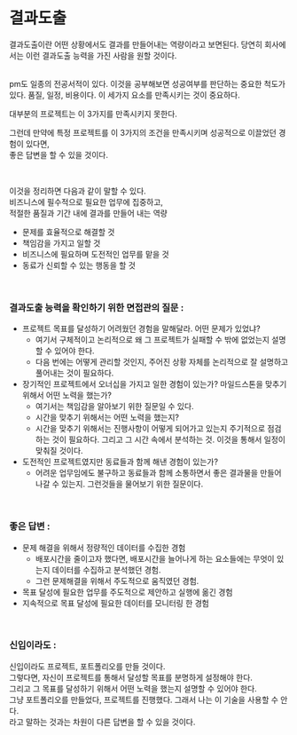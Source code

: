 # 결과도출 

결과도출이란 어떤 상황에서도 결과를 만들어내는 역량이라고 보면된다. 
당연히 회사에서는 이런 결과도출 능력을 가진 사람을 원할 것이다.  

<br>
pm도 일종의 전공서적이 있다. 이것을 공부해보면 성공여부를 판단하는 중요한 척도가 있다. 
품질, 일정, 비용이다. 이 세가지 요소를 만족시키는 것이 중요하다. 

대부분의 프로젝트는 이 3가지를 만족시키지 못한다. 

그런데 만약에 특정 프로젝트를 이 3가지의 조건을 만족시키며 성공적으로 이끌었던 경험이 있다면,  
좋은 답변을 할 수 있을 것이다. 

<br>

이것을 정리하면 다음과 같이 말할 수 있다.  
비즈니스에 필수적으로 필요한 업무에 집중하고,  
적절한 품질과 기간 내에 결과를 만들어 내는 역량   

* 문제를 효율적으로 해결할 것  
* 책임감을 가지고 일할 것  
* 비즈니스에 필요하며 도전적인 업무를 맡을 것  
* 동료가 신뢰할 수 있는 행동을 할 것   

<br>

### 결과도출 능력을 확인하기 위한 면접관의 질문 : 

* 프로젝트 목표를 달성하기 어려웠던 경험을 말해달라. 어떤 문제가 있었냐? 
    * 여기서 구체적이고 논리적으로 왜 그 프로젝트가 실패할 수 밖에 없었는지 설명할 수 있어야 한다. 
    * 다음 번에는 어떻게 관리할 것인지, 주어진 상황 자체를 논리적으로 잘 설명하고 풀어내는 것이 필요하다.  
* 장기적인 프로젝트에서 오너십을 가지고 일한 경험이 있는가? 마일드스톤을 맞추기 위해서 어떤 노력을 했는가?  
    * 여기서는 책임감을 알아보기 위한 질문일 수 있다. 
    * 시간을 맞추기 위해서는 어떤 노력을 했는지? 
    * 시간을 맞추기 위해서는 진행사항이 어떻게 되어가고 있는지 주기적으로 점검하는 것이 필요하다. 그리고 그 시간 속에서 분석하는 것. 이것을 통해서 일정이 맞춰질 것이다. 
* 도전적인 프로젝트였지만 동료들과 함께 해낸 경험이 있는가? 
    * 어려운 업무임에도 불구하고 동료들과 함께 소통하면서 좋은 결과물을 만들어나갈 수 있는지. 그런것들을 물어보기 위한 질문이다. 


<br>

### 좋은 답변 : 

* 문제 해결을 위해서 정량적인 데이터를 수집한 경험 
    * 배포시간을 줄이고자 했다면, 배포시간을 늘어나게 하는 요소들에는 무엇이 있는지 데이터를 수집하고 분석했던 경험. 
    * 그런 문제해결을 위해서 주도적으로 움직였던 경험.
* 목표 달성에 필요한 업무를 주도적으로 제안하고 실행에 옮긴 경험 
* 지속적으로 목표 달성에 필요한 데이터를 모니터링 한 경험 

<br>

### 신입이라도 : 

신입이라도 프로젝트, 포트폴리오를 만들 것이다.  
그렇다면, 자신이 프로젝트를 통해서 달성할 목표를 분명하게 설정해야 한다.  
그리고 그 목표를 달성하기 위해서 어떤 노력을 했는지 설명할 수 있어야 한다.  
그냥 포트폴리오를 만들었다, 프로젝트를 진행했다. 그래서 나는 이 기술을 사용할 수 안다.  
라고 말하는 것과는 차원이 다른 답변을 할 수 있을 것이다.  